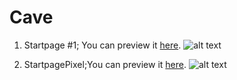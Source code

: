 # Cave

1. Startpage #1; You can preview it [here](https://madsmileyman.github.io/Cave/index.html).
![alt text](https://github.com/MadSmileyman/Cave/blob/master/Startpage/PreviewScreenshot.png)

2. StartpagePixel;You can preview it [here](https://madsmileyman.github.io/Cave/pixel.html).
![alt text](https://github.com/MadSmileyman/Cave/blob/master/StartpagePixel/PreviewScreenshot.png)
